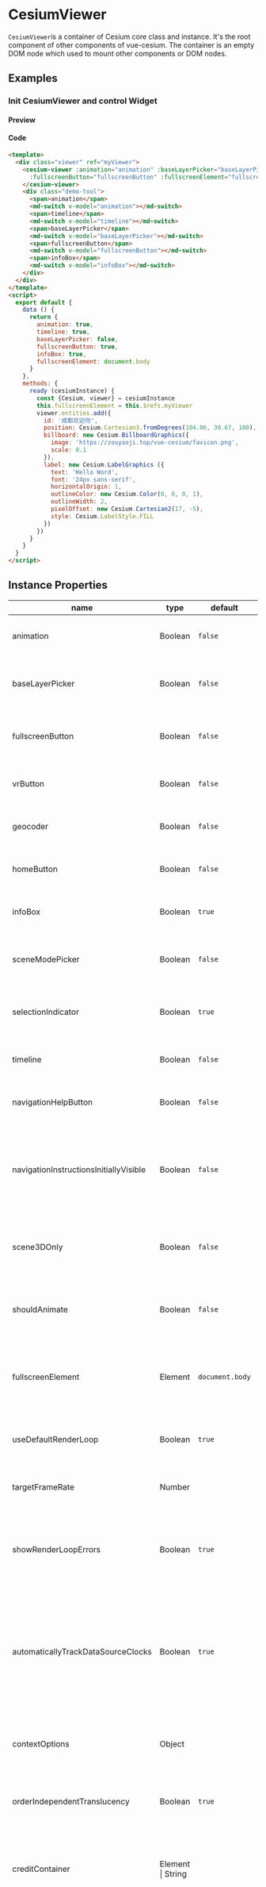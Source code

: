 # CesiumViewer

`CesiumViewer`is a container of Cesium core class and instance. It's the root component of other components of vue-cesium.
The container is an empty DOM node which used to mount other components or DOM nodes.

## Examples

### Init CesiumViewer and control Widget

#### Preview

<doc-preview>
  <template>
    <div class="viewer" ref="myViewer">
      <cesium-viewer :animation="animation" :baseLayerPicker="baseLayerPicker" :timeline="timeline"
        :fullscreenButton="fullscreenButton" :fullscreenElement="fullscreenElement" :infoBox="infoBox" @ready="ready">
      </cesium-viewer>
      <div class="demo-tool">
        <span>animation</span>
        <md-switch v-model="animation"></md-switch>
        <span>timeline</span>
        <md-switch v-model="timeline"></md-switch>
        <span>baseLayerPicker</span>
        <md-switch v-model="baseLayerPicker"></md-switch>
        <span>fullscreenButton</span>
        <md-switch v-model="fullscreenButton"></md-switch>
        <span>infoBox</span>
        <md-switch v-model="infoBox"></md-switch>
      </div>
    </div>
  </template>
  <script>
    export default {
      data () {
        return {
          animation: true,
          timeline: true,
          baseLayerPicker: false,
          fullscreenButton: true,
          infoBox: true,
          fullscreenElement: document.body
        }
      },
      methods: {
        ready (cesiumInstance) {
          const {Cesium, viewer} = cesiumInstance
          this.fullscreenElement = this.$refs.myViewer
          viewer.entities.add({
            id: '成都欢迎你',
            position: Cesium.Cartesian3.fromDegrees(104.06, 30.67, 100),
            billboard: new Cesium.BillboardGraphics({
              image: 'https://zouyaoji.top/vue-cesium/favicon.png',
              scale: 0.1
            }),
            label: new Cesium.LabelGraphics ({
              text: 'Hello Word',
              font: '24px sans-serif',
              horizontalOrigin: 1,
              outlineColor: new Cesium.Color(0, 0, 0, 1),
              outlineWidth: 2,
              pixelOffset: new Cesium.Cartesian2(17, -5),
              style: Cesium.LabelStyle.FILL
            })
          })
        }
      }
    }
  </script>
</doc-preview>

#### Code

```html
<template>
  <div class="viewer" ref="myViewer">
    <cesium-viewer :animation="animation" :baseLayerPicker="baseLayerPicker" :timeline="timeline"
      :fullscreenButton="fullscreenButton" :fullscreenElement="fullscreenElement" :infoBox="infoBox" @ready="ready">
    </cesium-viewer>
    <div class="demo-tool">
      <span>animation</span>
      <md-switch v-model="animation"></md-switch>
      <span>timeline</span>
      <md-switch v-model="timeline"></md-switch>
      <span>baseLayerPicker</span>
      <md-switch v-model="baseLayerPicker"></md-switch>
      <span>fullscreenButton</span>
      <md-switch v-model="fullscreenButton"></md-switch>
      <span>infoBox</span>
      <md-switch v-model="infoBox"></md-switch>
    </div>
  </div>
</template>
<script>
  export default {
    data () {
      return {
        animation: true,
        timeline: true,
        baseLayerPicker: false,
        fullscreenButton: true,
        infoBox: true,
        fullscreenElement: document.body
      }
    },
    methods: {
      ready (cesiumInstance) {
        const {Cesium, viewer} = cesiumInstance
        this.fullscreenElement = this.$refs.myViewer
        viewer.entities.add({
          id: '成都欢迎你',
          position: Cesium.Cartesian3.fromDegrees(104.06, 30.67, 100),
          billboard: new Cesium.BillboardGraphics({
            image: 'https://zouyaoji.top/vue-cesium/favicon.png',
            scale: 0.1
          }),
          label: new Cesium.LabelGraphics ({
            text: 'Hello Word',
            font: '24px sans-serif',
            horizontalOrigin: 1,
            outlineColor: new Cesium.Color(0, 0, 0, 1),
            outlineWidth: 2,
            pixelOffset: new Cesium.Cartesian2(17, -5),
            style: Cesium.LabelStyle.FILL
          })
        })
      }
    }
  }
</script>
```

## Instance Properties

|name|type|default|description|
|------|------|-----|---|
|animation|Boolean|`false`|`optional`If set to false, the Animation widget will not be created.|
|baseLayerPicker| Boolean|`false`|`optional`If set to false, the BaseLayerPicker widget will not be created.|
|fullscreenButton|Boolean| `false`| `optional`If set to false, the FullscreenButton widget will not be created.|
|vrButton|Boolean|`false`|`optional`If set to true, the VRButton widget will be created.|
|geocoder|Boolean|`false`|`optional`If set to false, the Geocoder widget will not be created.|
|homeButton|Boolean|`false`|`optional`If set to false, the HomeButton widget will not be created.|
|infoBox|Boolean|`true`|`optional`If set to false, the InfoBox widget will not be created.|
|sceneModePicker|Boolean|`false`|`optional`If set to false, the SceneModePicker widget will not be created.|
|selectionIndicator|Boolean|`true`|`optional`If set to false, the SelectionIndicator widget will not be created.|
|timeline|Boolean|`false`|`optional`If set to false, the Timeline widget will not be created.|
|navigationHelpButton|Boolean|`false`|`optional`If set to false, the navigation help button will not be created.|
|navigationInstructionsInitiallyVisible|Boolean|`false`|`optional`True if the navigation instructions should initially be visible, or false if the should not be shown until the user explicitly clicks the button.|
|scene3DOnly|Boolean|`false`|`optional`When true, each geometry instance will only be rendered in 3D to save GPU memory.|
|shouldAnimate|Boolean|`false`|`optional`true if the clock should attempt to advance simulation time by default, false otherwise. |
|fullscreenElement|Element|`document.body`|`optional`The element or id to be placed into fullscreen mode when the full screen button is pressed.|
|useDefaultRenderLoop|Boolean|`true`|`optional`True if this widget should control the render loop, false otherwise.|
|targetFrameRate|Number||`optional`The target frame rate when using the default render loop.|
|showRenderLoopErrors|Boolean|`true`|`optional`If true, this widget will automatically display an HTML panel to the user containing the error, if a render loop error occurs.|
|automaticallyTrackDataSourceClocks|Boolean|`true`|`optional`If true, this widget will automatically track the clock settings of newly added DataSources, updating if the DataSource's clock changes. Set this to false if you want to configure the clock independently.|
|contextOptions|Object||`optional`Context and WebGL creation properties corresponding to options passed to Scene.|
|orderIndependentTranslucency|Boolean|`true`|`optional`If true and the configuration supports it, use order independent translucency.|
|creditContainer|Element \| String||`optional`The DOM element or ID that will contain the CreditDisplay. If not specified, the credits are added to the bottom of the widget itself.|
|creditViewport|Element \| String||`optional`The DOM element or ID that will contain the credit pop up created by the CreditDisplay. If not specified, it will appear over the widget itself.|
|terrainExaggeration|Number|`1.0`|`optional`A scalar used to exaggerate the terrain. Note that terrain exaggeration will not modify any other primitive as they are positioned relative to the ellipsoid.|
|shadows|Boolean|`false`|`optional`Determines if shadows are cast by the sun.|
|terrainShadows|Number|`3`|`optional`Determines if the terrain casts or receives shadows from the sun.|
|mapMode2D|Number|`1`|`optional`Determines if the 2D map is rotatable or can be scrolled infinitely in the horizontal direction.|
|projectionPicker|Boolean|`false`|`optional`If set to true, the ProjectionPicker widget will be created.|
|accessToken|String||`optional`set accessToken of Cesium ion|
|logo|Boolean|`true`| `optional` Determines if default logo is displayed on the viewer.|
---

## Events

|name|parameter|description|source|
|----|---------|-----------|------|
|selectedEntityChanged|Entity| Gets the event that is raised when the selected entity changes. |Viewer|
|trackedEntityChanged|Entity| Gets the event that is raised when the tracked entity changes. |Viewer|
|layerAdded|imageryLayer, index|An event that is raised when a layer is added to the collection. Event handlers are passed the layer that was added and the index at which it was added.|Viewer.imageryLayers|
|layerMoved|imageryLayer, newIndex, oldIndex|An event that is raised when a layer changes position in the collection. Event handlers are passed the layer that was moved, its new index after the move, and its old index prior to the move.|Viewer.imageryLayers|
|layerRemoved|imageryLayer, index|An event that is raised when a layer is removed from the collection. Event handlers are passed the layer that was removed and the index from which it was removed.|Viewer.imageryLayers|
|layerShownOrHidden|imageryLayer, index, flag|An event that is raised when a layer is shown or hidden by setting the ImageryLayer#show property. Event handlers are passed a reference to this layer, the index of the layer in the collection, and a flag that is true if the layer is now shown or false if it is now hidden.|iewer.imageryLayers|
|dataSourceAdded|dataSource|An event that is raised when a data source is added to the collection. Event handlers are passed the data source that was added.|Viewer.dataSources|
|dataSourceMoved|dataSource|An event that is raised when a data source changes position in the collection. Event handlers are passed the data source that was moved, its new index after the move, and its old index prior to the move.|Viewer.dataSources|
|dataSourceRemoved|dataSource|An event that is raised when a data source is removed from the collection. Event handlers are passed the data source that was removed.|Viewer.entities|
|collectionChanged|collection, added, removed, changed|Gets the event that is fired when entities are added or removed from the collection. The generated event is a EntityCollection.collectionChangedEventCallback.|Viewer.entities|
|morphComplete|object|The event fired at the completion of a scene transition.|Viewer.scene|
|morphStart|object|The event fired at the beginning of a scene transition.|Viewer.scene|
|postRender|scene|Gets the event that will be raised immediately after the scene is rendered. Subscribers to the event receive the Scene instance as the first parameter and the current time as the second parameter.|Viewer.scene|
|preRender|scene|Gets the event that will be raised after the scene is updated and immediately before the scene is rendered. Subscribers to the event receive the Scene instance as the first parameter and the current time as the second parameter.|Viewer.scene|
|postUpdate|scene|Gets the event that will be raised immediately after the scene is updated and before the scene is rendered. Subscribers to the event receive the Scene instance as the first parameter and the current time as the second parameter.|Viewer.scene|
|preUpdate|scene|Gets the event that will be raised before the scene is updated or rendered. Subscribers to the event receive the Scene instance as the first parameter and the current time as the second parameter.|Viewer.scene|
|renderError|scene, error|Gets the event that will be raised when an error is thrown inside the render function. The Scene instance and the thrown error are the only two parameters passed to the event handler. By default, errors are not rethrown after this event is raised, but that can be changed by setting the rethrowRenderErrors property.|Viewer.scene|
|terrainProviderChanged||Gets an event that's raised when the terrain provider is changed.|Viewer.scene|
|changed|number|Gets the event that will be raised when the camera has changed by percentageChanged.|Viewer.camera|
|moveEnd||Gets the event that will be raised when the camera has stopped moving.|Viewer.camera|
|moveStart||Gets the event that will be raised at when the camera starts to move.|Viewer.camera|
|onStop||An Event that is fired whenever Clock#stopTime is reached.|Viewer.clock|
|onTick||An Event that is fired whenever Clock#tick is called.|Viewer.clock|
|errorEvent||Gets an event that is raised when the terrain provider encounters an asynchronous error.. By subscribing to the event, you will be notified of the error and can potentially recover from it. Event listeners are passed an instance of TileProviderError.|Viewer.terrainProvider|
|LEFT_CLICK|{position: point}|Represents a mouse left click event.|ScreenSpaceEventType|
|LEFT_DOUBLE_CLICK|{position: point}|Represents a mouse left double click event.|ScreenSpaceEventType|
|LEFT_DOWN|{position: point}|Represents a mouse left button down event.|ScreenSpaceEventType|
|LEFT_UP|{position: point}|Represents a mouse left button up event.|ScreenSpaceEventType|
|MIDDLE_CLICK|{position: point}|Represents a mouse middle click event.|ScreenSpaceEventType|
|MIDDLE_DOWN|{position: point}|Represents a mouse middle button down event.|ScreenSpaceEventType|
|MIDDLE_UP|{position: point}|Represents a mouse middle button up event.|ScreenSpaceEventType|
|MOUSE_MOVE|{startPosition: point, endPosition: point}|Represents a mouse move event.|ScreenSpaceEventType|
|PINCH_END||Represents the end of a two-finger event on a touch surface.|ScreenSpaceEventType|
|PINCH_MOVE|{distance: {startPosition: point, endPosition: point}, angleAndHeight: {startPosition: point, endPosition: point}}|Represents a change of a two-finger event on a touch surface.|ScreenSpaceEventType|
|PINCH_START|{position1: point, position2: point}|Represents the start of a two-finger event on a touch surface.|ScreenSpaceEventType|
|RIGHT_CLICK|{position: point}|Represents a mouse right click event.|ScreenSpaceEventType|
|RIGHT_DOWN|{position: point}|Represents a mouse left button down event.|ScreenSpaceEventType|
|RIGHT_UP|{position: point}|Represents a mouse right button up event.|ScreenSpaceEventType|
|WHEEL|delta|Represents a mouse wheel event.|ScreenSpaceEventType|
---